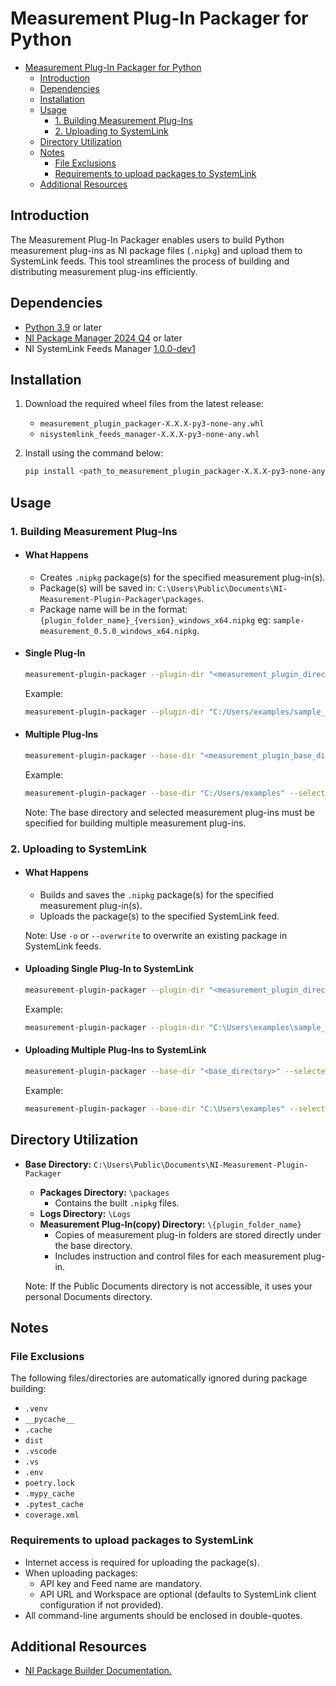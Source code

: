 # Measurement Plug-In Packager for Python

- [Measurement Plug-In Packager for Python](#measurement-plug-in-packager-for-python)
  - [Introduction](#introduction)
  - [Dependencies](#dependencies)
  - [Installation](#installation)
  - [Usage](#usage)
    - [1. Building Measurement Plug-Ins](#1-building-measurement-plug-ins)
    - [2. Uploading to SystemLink](#2-uploading-to-systemlink)
  - [Directory Utilization](#directory-utilization)
  - [Notes](#notes)
    - [File Exclusions](#file-exclusions)
    - [Requirements to upload packages to SystemLink](#requirements-to-upload-packages-to-systemlink)
  - [Additional Resources](#additional-resources)

## Introduction

The Measurement Plug-In Packager enables users to build Python measurement plug-ins as NI package files (`.nipkg`) and upload them to SystemLink feeds. This tool streamlines the process of building and distributing measurement plug-ins efficiently.

## Dependencies

- [Python 3.9](https://www.python.org/downloads/release/python-3913/) or later
- [NI Package Manager 2024 Q4](https://www.ni.com/en/support/downloads/software-products/download.package-manager.html#322516) or later
- NI SystemLink Feeds Manager [1.0.0-dev1](./dependencies/nisystemlink_feeds_manager-1.0.0.dev1-py3-none-any.whl)

## Installation

1. Download the required wheel files from the latest release:
    - `measurement_plugin_packager-X.X.X-py3-none-any.whl`
    - `nisystemlink_feeds_manager-X.X.X-py3-none-any.whl`
2. Install using the command below:

    ```bash
    pip install <path_to_measurement_plugin_packager-X.X.X-py3-none-any.whl> <path_to_nisystemlink_feeds_manager-X.X.X-py3-none-any.whl>
    ```

## Usage

### 1. Building Measurement Plug-Ins

- #### What Happens

  - Creates `.nipkg` package(s) for the specified measurement plug-in(s).
  - Package(s) will be saved in: `C:\Users\Public\Documents\NI-Measurement-Plugin-Packager\packages`.
  - Package name will be in the format: `{plugin_folder_name}_{version}_windows_x64.nipkg` eg: `sample-measurement_0.5.0_windows_x64.nipkg`.
<!-- TODO: Update the flag names -->
- #### Single Plug-In

  ```bash
  measurement-plugin-packager --plugin-dir "<measurement_plugin_directory>"
  ```

  Example:

  ```bash
  measurement-plugin-packager --plugin-dir "C:/Users/examples/sample_measurement"
  ```

- #### Multiple Plug-Ins

  ```bash
  measurement-plugin-packager --base-dir "<measurement_plugin_base_directory>" --selected-meas-plugins "<plugin1,plugin2>"
  ```

  Example:
  
  ```bash
  measurement-plugin-packager --base-dir "C:/Users/examples" --selected-meas-plugins "sample_measurement,test_measurement"
  ```

  Note: The base directory and selected measurement plug-ins must be specified for building multiple measurement plug-ins.

### 2. Uploading to SystemLink

- #### What Happens

  - Builds and saves the `.nipkg` package(s) for the specified measurement plug-in(s).
  - Uploads the package(s) to the specified SystemLink feed.
  
  Note: Use `-o` or `--overwrite` to overwrite an existing package in SystemLink feeds.

- #### Uploading Single Plug-In to SystemLink

  ```bash
  measurement-plugin-packager --plugin-dir "<measurement_plugin_directory>" --upload-packages --api-url "<systemlink_api_url>" --api-key "<api_key>" --workspace   "<workspace_name>" --feed-name "<feed_name>"
  ```
  
  Example:
  
  ```bash
  measurement-plugin-packager --plugin-dir "C:\Users\examples\sample_measurement" --upload-packages --api-url "https://dev-api.lifecyclesolutions.ni.com/"   --api-key "123234" --workspace "sample_workspace" --feed-name "example_feed"
  ```

- #### Uploading Multiple Plug-Ins to SystemLink

  ```bash
  measurement-plugin-packager --base-dir "<base_directory>" --selected-meas-plugins "<plugin1,plugin2>" --upload-packages --api-url "<systemlink_api_url>"   --api-key "<api_key>" --workspace "<workspace_name>" --feed-name "<feed_name>"
  ```
  
  Example:
  
  ```bash
  measurement-plugin-packager --base-dir "C:\Users\examples" --selected-meas-plugins "sample_measurement,testing_measurement" --upload-packages --api-url "https://  dev-api.lifecyclesolutions.ni.com/" --api-key "123234" --workspace "sample_workspace" --feed-name "example_feed"
  ```

## Directory Utilization

- **Base Directory:** `C:\Users\Public\Documents\NI-Measurement-Plugin-Packager`
  - **Packages Directory:** `\packages`
    - Contains the built `.nipkg` files.
  - **Logs Directory:** `\Logs`
  - **Measurement Plug-In(copy) Directory:** `\{plugin_folder_name}`
    - Copies of measurement plug-in folders are stored directly under the base directory.
    - Includes instruction and control files for each measurement plug-in.
  
  Note: If the Public Documents directory is not accessible, it uses your personal Documents directory.

## Notes

### File Exclusions

The following files/directories are automatically ignored during package building:

- `.venv`
- `__pycache__`
- `.cache`
- `dist`
- `.vscode`
- `.vs`
- `.env`
- `poetry.lock`
- `.mypy_cache`
- `.pytest_cache`
- `coverage.xml`

### Requirements to upload packages to SystemLink

- Internet access is required for uploading the package(s).
- When uploading packages:
  - API key and Feed name are mandatory.
  <!-- To be decided -->
  - API URL and Workspace are optional (defaults to SystemLink client configuration if not provided).
- All command-line arguments should be enclosed in double-quotes.

## Additional Resources

- [NI Package Builder Documentation.](https://www.ni.com/docs/en-US/bundle/package-manager/page/build-package-using-cli.html)
